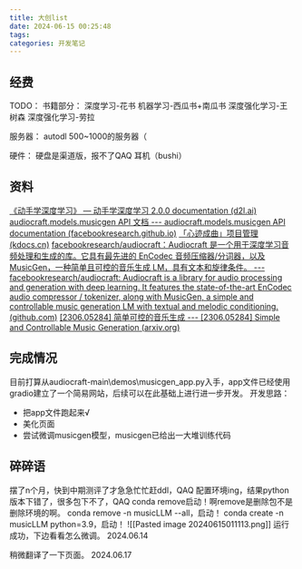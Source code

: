 ```yaml
---
title: 大创list
date: 2024-06-15 00:25:48
tags: 
categories: 开发笔记
---
```

## 经费
TODO：
书籍部分：
深度学习-花书
机器学习-西瓜书+南瓜书
深度强化学习-王树森
深度强化学习-劳拉

服务器：
autodl 500~1000的服务器（

硬件：
硬盘是渠道版，报不了QAQ
耳机（bushi）

## 资料
[《动手学深度学习》 — 动手学深度学习 2.0.0 documentation (d2l.ai)](https://zh-v2.d2l.ai/index.html)
[audiocraft.models.musicgen API 文档 --- audiocraft.models.musicgen API documentation (facebookresearch.github.io)](https://facebookresearch.github.io/audiocraft/api_docs/audiocraft/models/musicgen.html#audiocraft.models.musicgen.MusicGen)
[「心迹成曲」项目管理 (kdocs.cn)](https://www.kdocs.cn/l/cvvVO4QKXdRF)
[facebookresearch/audiocraft：Audiocraft 是一个用于深度学习音频处理和生成的库。它具有最先进的 EnCodec 音频压缩器/分词器，以及 MusicGen，一种简单且可控的音乐生成 LM，具有文本和旋律条件。 --- facebookresearch/audiocraft: Audiocraft is a library for audio processing and generation with deep learning. It features the state-of-the-art EnCodec audio compressor / tokenizer, along with MusicGen, a simple and controllable music generation LM with textual and melodic conditioning. (github.com)](https://github.com/facebookresearch/audiocraft)
[[2306.05284] 简单可控的音乐生成 --- [2306.05284] Simple and Controllable Music Generation (arxiv.org)](https://arxiv.org/abs/2306.05284)


## 完成情况
目前打算从audiocraft-main\\demos\\musicgen_app.py入手，app文件已经使用gradio建立了一个简易网站，后续可以在此基础上进行进一步开发。
开发思路：
- 把app文件跑起来√
- 美化页面
- 尝试微调musicgen模型，musicgen已给出一大堆训练代码


## 碎碎语
摆了n个月，快到中期测评了才急急忙忙赶ddl，QAQ
配置环境ing，结果python版本下错了，很多包下不了，QAQ
conda remove启动！啊remove是删除包不是删除环境的啊。
conda remove -n musicLLM --all，启动！
conda create -n musicLLM python=3.9，启动！
![[Pasted image 20240615011113.png]]
运行成功，下边看看怎么微调。
2024.06.14

稍微翻译了一下页面。
2024.06.17